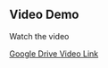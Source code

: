 ## Video Demo

Watch the video

[Google Drive Video Link](https://drive.google.com/file/d/1Ys-uI6LMyU-chGUMp290x2oyfC77ZoYc/view?usp=sharing)

